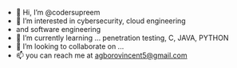 - 👋 Hi, I’m @codersupreem
- 👀 I’m interested in cybersecurity, cloud engineering
- and software engineering
- 🌱 I’m currently learning ... penetration testing, C, JAVA, PYTHON
- 💞️ I’m looking to collaborate on ...
- 📫 you can reach me at agborovincent5@gmail.com

<!---
codersupreem/codersupreem is a ✨ special ✨ repository because its `README.md` (this file) appears on your GitHub profile.
You can click the Preview link to take a look at your changes.
--->
